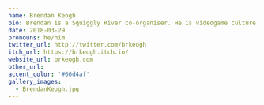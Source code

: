 ```yaml
---
name: Brendan Keogh
bio: Brendan is a Squiggly River co-organiser. He is videogame culture researcher and critic and an amateur gamemaker.
date: 2018-03-29
pronouns: he/him
twitter_url: http://twitter.com/brkeogh
itch_url: https://brkeogh.itch.io/
website_url: brkeogh.com
other_url: 
accent_color: '#66d4af'
gallery_images:
  - BrendanKeogh.jpg
---
```

